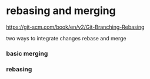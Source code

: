 # rebasing and merging

https://git-scm.com/book/en/v2/Git-Branching-Rebasing

two ways to integrate changes
rebase and merge

### basic merging



### rebasing
